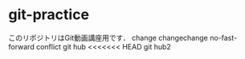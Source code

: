 # git-practice
このリポジトリはGit動画講座用です．
change
changechange
no-fast-forward
conflict
git hub 
<<<<<<< HEAD
git hub2

